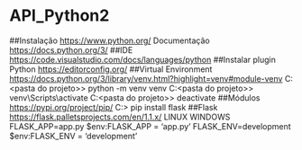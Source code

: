# API_Python2
##Instalação
https://www.python.org/
Documentação
https://docs.python.org/3/
##IDE
https://code.visualstudio.com/docs/languages/python
##Instalar plugin Python
https://editorconfig.org/
##Virtual Environment
https://docs.python.org/3/library/venv.html?highlight=venv#module-venv
C:\<pasta do projeto>> python -m venv venv
C:\<pasta do projeto>> venv\Scripts\activate
C:\<pasta do projeto>> deactivate
##Módulos
https://pypi.org/project/pip/
C:\> pip install flask
##Flask
https://flask.palletsprojects.com/en/1.1.x/
LINUX                    WINDOWS
FLASK_APP=app.py 			   $env:FLASK_APP = ‘app.py’
FLASK_ENV=development 	 $env:FLASK_ENV = ‘development’

